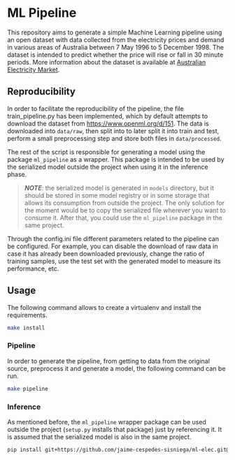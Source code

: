 # ML Pipeline
This repository aims to generate a simple Machine Learning pipeline using an open dataset with data collected from the electricity prices and demand in various areas of Australia between 7 May 1996 to 5 December 1998. The dataset is intended to predict whether the price will rise or fall in 30 minute periods. More information about the dataset is available at [Australian Electricity Market](https://www.openml.org/d/151).

## Reproducibility

In order to facilitate the reproducibility of the pipeline, the file train_pipeline.py has been implemented, which by default attempts to download the dataset from https://www.openml.org/d/151. The data is downloaded into `data/raw`, then split into to later split it into train and test, perform a small preprocessing step and store both files in `data/processed`.

The rest of the script is responsible for generating a model using the package `ml_pipeline` as a wrapper. This package is intended to be used by the serialized model outside the project when using it in the inference phase.

> **_NOTE_**: the serialized model is generated in `models` directory, but it should be stored in some model registry or in some storage that allows its consumption from outside the project. The only solution for the moment would be to copy the serialized file wherever you want to consume it. After that, you could use the `ml_pipeline` package in the same project.

Through the config.ini file different parameters related to the pipeline can be configured. For example, you can disable the download of raw data in case it has already been downloaded previously, change the ratio of training samples, use the test set with the generated model to measure its performance, etc.

## Usage

The following command allows to create a virtualenv and install the requirements.

```bash
make install
```

### Pipeline

In order to generate the pipeline, from getting to data from the original source, preprocess it and generate a model, the following command can be run.
```bash
make pipeline
```

### Inference

As mentioned before, the `ml_pipeline` wrapper package can be used outside the project (`setup.py` installs that package) just by referencing it. It is assumed that the serialized model is also in the same project.
```bash
pip install git+https://github.com/jaime-cespedes-sisniega/ml-elec.git@v0.1.2
```

